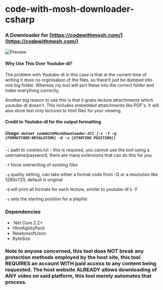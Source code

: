 # code-with-mosh-downloader-csharp

### A Downloader for [https://codewithmosh.com/](https://codewithmosh.com/)

![Preview](https://i.imgur.com/5mteEaK.png)

#### Why Use This Over Youtube-dl?

The problem with Youtube-dl in this case is that at the current time of writing it does no orginisation of the files, so there'll just be dumped into one big folder. Whereas my tool will sort these into the correct folder and index everything correctly.

Another big reason to use this is that it grabs lecture attacthments which youtube-dl doesn't. This includes embedded attatchments like PDF's. It will also store text only lectures to html files for your viewing.

#### Credit to Youtube-dl for the output formatting

##### Usage: `dotnet codeWithMoshDownloader.dll [-c -f -q [FORMATCODE/RESOLUTION] -Q -s [STARTING POSITION]]`

`-c` path to cookies.txt - this is required, you cannot use the tool using a username/password, there are many extensions that can do this for you

`-f` force overwriting of existing files

`-q` quality setting, can take either a format code from -Q or a resolution like 1280x720, default is original

`-Q` will print all formats for each lecture, similar to youtube-dl's -F

`-s` sets the starting position for a playlist

### Dependencies

* .Net Core 2.2+
* HtmlAgilityPack
* NewtonsoftJson
* ByteSize

### Note to anyone concerned, this tool does NOT break any protection methods employed by the host site, this tool REQUIRES an account WITH paid access to any content being requested. The host website ALREADY allows downloading of ANY video on said platform, this tool merely automates that process.

